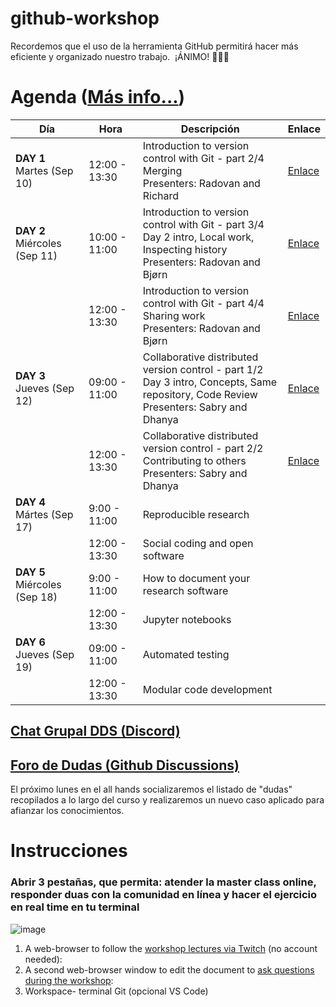 # github-workshop
Recordemos que el uso de la herramienta GitHub permitirá hacer más eficiente y organizado nuestro trabajo. 
¡ÁNIMO! 🚀🚀🚀



# Agenda ([Más info...](https://coderefinery.github.io/2024-09-10-workshop/#schedule))
| Día | Hora                | Descripción                                                                                           | Enlace                                                 |
|-----|---------------------|-------------------------------------------------------------------------------------------------------|--------------------------------------------------------|
| **DAY 1**<br>Martes (Sep 10)  | 12:00 - 13:30       | Introduction to version control with Git - part 2/4<br>Merging<br>Presenters: Radovan and Richard | [Enlace](https://coderefinery.github.io/git-intro/)     |
| **DAY 2**<br>Miércoles (Sep 11) | 10:00 - 11:00       | Introduction to version control with Git - part 3/4<br>Day 2 intro, Local work, Inspecting history<br>Presenters: Radovan and Bjørn | [Enlace](https://coderefinery.github.io/git-intro/)     |
|                         | 12:00 - 13:30       | Introduction to version control with Git - part 4/4<br>Sharing work<br>Presenters: Radovan and Bjørn | [Enlace](https://coderefinery.github.io/git-intro/)     |
| **DAY 3**<br>Jueves (Sep 12) | 09:00 - 11:00       | Collaborative distributed version control - part 1/2<br>Day 3 intro, Concepts, Same repository, Code Review<br>Presenters: Sabry and Dhanya | [Enlace](https://coderefinery.github.io/git-collaborative/) |
|                         | 12:00 - 13:30       | Collaborative distributed version control - part 2/2<br>Contributing to others<br>Presenters: Sabry and Dhanya | [Enlace](https://coderefinery.github.io/git-collaborative/) |
| **DAY 4**<br>Mártes (Sep 17) | 9:00 - 11:00       | Reproducible research |
|                         | 12:00 - 13:30       | Social coding and open software    |
| **DAY 5**<br>Miércoles (Sep 18) | 9:00 - 11:00       | How to document your research software   |
|                         | 12:00 - 13:30       | Jupyter notebooks    |
| **DAY 6**<br>Jueves (Sep 19) | 09:00 - 11:00       | Automated testing|
|                         | 12:00 - 13:30       | Modular code development |

## [Chat Grupal DDS (Discord)](https://discord.gg/SdaWhHAn)

## [Foro de Dudas (Github Discussions)](https://github.com/DeduceDS/github-workshop/discussions)
El próximo lunes en el all hands socializaremos el listado de "dudas" recopilados a lo largo del curso y realizaremos un nuevo caso aplicado para afianzar los conocimientos. 

# Instrucciones
### Abrir 3 pestañas, que permita: atender la master class online, responder duas con la comunidad en línea y hacer el ejercicio en real time en tu terminal

![image](https://github.com/user-attachments/assets/1f2e36f4-dde4-403b-8059-d6e44b0cf218)


1) A web-browser to follow the [workshop lectures via Twitch](https://m.twitch.tv/coderefinery) (no account needed):
2) A second web-browser window to edit the document to [ask questions during the workshop](https://notes.coderefinery.org/workshop-2024-september):
3) Workspace- terminal Git (opcional VS Code)




